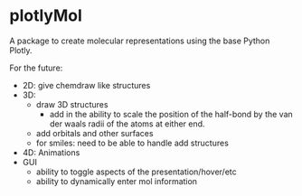 # plotlyMol

A package to create molecular representations using the base Python Plotly. 


For the future:

- 2D: give chemdraw like structures
- 3D: 
	- draw 3D structures 
		- add in the ability to scale the position of the half-bond by the van der waals radii of the atoms at either end. 
	- add orbitals and other surfaces
	- for smiles: need to be able to handle add structures
- 4D: Animations
- GUI
	- ability to toggle aspects of the presentation/hover/etc
	- ability to dynamically enter mol information
